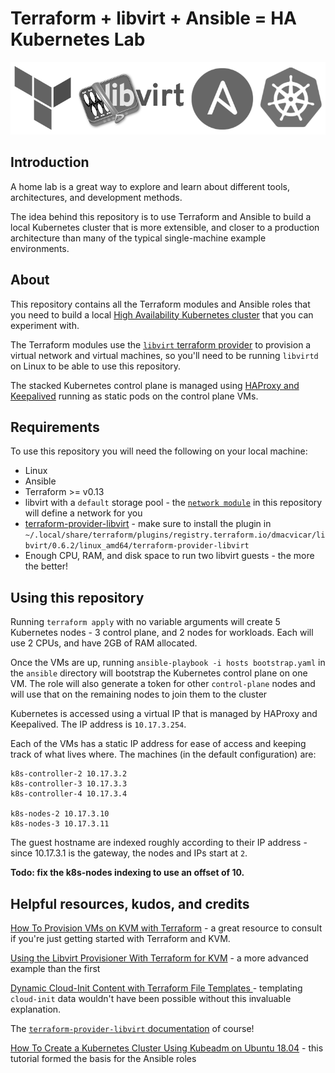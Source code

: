 # Terraform + libvirt + Ansible = HA Kubernetes Lab

![Image](https://raw.githubusercontent.com/jamonation/terraform-libvirt-k8s-lab/assets/terraform-libvirt-k8s-lab.png)

## Introduction

A home lab is a great way to explore and learn about different tools, architectures, and development methods.

The idea behind this repository is to use Terraform and Ansible to build a local Kubernetes cluster that is more extensible, and closer to a production architecture than many of the typical single-machine example environments.

## About

This repository contains all the Terraform modules and Ansible roles that you need to build a local [High Availability Kubernetes cluster](https://kubernetes.io/docs/setup/production-environment/tools/kubeadm/ha-topology/) that you can experiment with.

The Terraform modules use the [`libvirt` terraform provider](https://github.com/dmacvicar/terraform-provider-libvirt) to provision a virtual network and virtual machines, so you'll need to be running `libvirtd` on Linux to be able to use this repository.

The stacked Kubernetes control plane is managed using [HAProxy and Keepalived]([https://github.com/kubernetes/kubeadm/blob/master/docs/ha-considerations.md#keepalived-and-haproxy) running as static pods on the control plane VMs.

## Requirements

To use this repository you will need the following on your local machine:

* Linux
* Ansible
* Terraform >= v0.13
* libvirt with a `default` storage pool - the [`network module`](https://github.com/jamonation/terraform-libvirt-k8s-lab/tree/main/terraform/modules/network) in this repository will define a network for you
* [terraform-provider-libvirt](https://github.com/dmacvicar/terraform-provider-libvirt) - make sure to install the plugin in `~/.local/share/terraform/plugins/registry.terraform.io/dmacvicar/libvirt/0.6.2/linux_amd64/terraform-provider-libvirt`
* Enough CPU, RAM, and disk space to run two libvirt guests - the more the better!

## Using this repository

Running `terraform apply` with no variable arguments will create 5 Kubernetes nodes - 3 control plane, and 2 nodes for workloads. Each will use 2 CPUs, and have 2GB of RAM allocated.

Once the VMs are up, running `ansible-playbook -i hosts bootstrap.yaml` in the `ansible` directory will bootstrap the Kubernetes control plane on one VM. The role will also generate a token for other `control-plane` nodes and will use that on the remaining nodes to join them to the cluster

Kubernetes is accessed using a virtual IP that is managed by HAProxy and Keepalived. The IP address is `10.17.3.254`.

Each of the VMs has a static IP address for ease of access and keeping track of what lives where. The machines (in the default configuration) are:

```
k8s-controller-2 10.17.3.2
k8s-controller-3 10.17.3.3
k8s-controller-4 10.17.3.4

k8s-nodes-2 10.17.3.10
k8s-nodes-3 10.17.3.11
```

The guest hostname are indexed roughly according to their IP address - since 10.17.3.1 is the gateway, the nodes and IPs start at `2`.

**Todo: fix the k8s-nodes indexing to use an offset of 10.**

## Helpful resources, kudos, and credits

[How To Provision VMs on KVM with Terraform](https://computingforgeeks.com/how-to-provision-vms-on-kvm-with-terraform/) - a great resource to consult if you're just getting started with Terraform and KVM.

[Using the Libvirt Provisioner With Terraform for KVM](https://blog.ruanbekker.com/blog/2020/10/08/using-the-libvirt-provisioner-with-terraform-for-kvm/) - a more advanced example than the first

[
Dynamic Cloud-Init Content with Terraform File Templates
](https://grantorchard.com/dynamic-cloudinit-content-with-terraform-file-templates/) - templating `cloud-init` data wouldn't have been possible without this invaluable explanation.

The [`terraform-provider-libvirt` documentation](https://github.com/dmacvicar/terraform-provider-libvirt) of course!

[How To Create a Kubernetes Cluster Using Kubeadm on Ubuntu 18.04](https://www.digitalocean.com/community/tutorials/how-to-create-a-kubernetes-cluster-using-kubeadm-on-ubuntu-18-04) - this tutorial formed the basis for the Ansible roles
